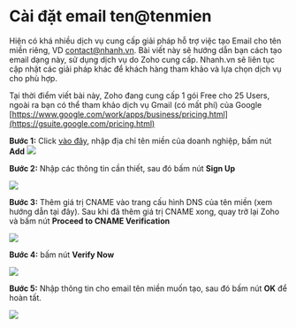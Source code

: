 # Cài đặt email ten@tenmien

Hiện có khá nhiều dịch vụ cung cấp giải pháp hỗ trợ việc tạo Email cho tên miền riêng, VD contact@nhanh.vn. Bài viết này sẽ hướng dẫn bạn cách tạo email dạng này, sử dụng dịch vụ do Zoho cung cấp. Nhanh.vn sẽ liên tục cập nhật các giải pháp khác để khách hàng tham khảo và lựa chọn dịch vụ cho phù hợp.

Tại thời điểm viết bài này, Zoho đang cung cấp 1 gói Free cho 25 Users, ngoài ra bạn có thể tham khảo dịch vụ Gmail (có mất phí) của Google [https://www.google.com/work/apps/business/pricing.html](https://gsuite.google.com/pricing.html)

**Bước 1:** Click [vào đây](https://mail.zoho.com/orgsignup.do?plan=free), nhập địa chỉ tên miền của doanh nghiệp, bấm nút **Add**
![](https://raw.githubusercontent.com/nhanhapi/manual/master/docs/website/img/cai-dat-email-ten%40tenmien.PNG)

**Bước 2:** Nhập các thông tin cần thiết, sau đó bấm nút **Sign Up**

![](https://raw.githubusercontent.com/nhanhapi/manual/master/docs/website/img/cai-dat-email-ten%40tenmien1.PNG)

**Bước 3:** Thêm giá trị CNAME vào trang cấu hình DNS của tên miền (xem hướng dẫn tại đây). Sau khi đã thêm giá trị CNAME xong, quay trở lại Zoho và bấm nút **Proceed to CNAME Verification**

![](https://raw.githubusercontent.com/nhanhapi/manual/master/docs/website/img/cai-dat-email-ten%40tenmien2.PNG)

**Bước 4:** bấm nút **Verify Now**

![](https://raw.githubusercontent.com/nhanhapi/manual/master/docs/website/img/cai-dat-email-ten%40tenmien3.PNG)

**Bước 5:** Nhập thông tin cho email tên miền muốn tạo, sau đó bấm nút **OK** để hoàn tất.

![](https://raw.githubusercontent.com/nhanhapi/manual/master/docs/website/img/cai-dat-email-ten%40tenmien4.PNG)
